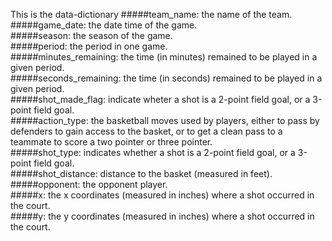 This is the data-dictionary
#####team_name: the name of the team.  
#####game_date: the date time of the game.  
#####season: the season of the game.  
#####period: the period in one game.  
#####minutes_remaining: the time (in minutes) remained to be played in a given period.  
#####seconds_remaining: the time (in seconds) remained to be played in a given period.  
#####shot_made_flag: indicate wheter a shot is a 2-point field goal, or a 3-point field goal.  
#####action_type: the basketball moves used by players, either to pass by defenders to gain access to the basket, or to get a clean pass to a teammate to score a two pointer or three pointer.  
#####shot_type: indicates whether a shot is a 2-point field goal, or a 3-point field goal.  
#####shot_distance: distance to the basket (measured in feet).  
#####opponent: the opponent player.  
#####x: the x coordinates (measured in inches) where a shot occurred in the court.  
#####y: the y coordinates (measured in inches) where a shot occurred in the court.  
